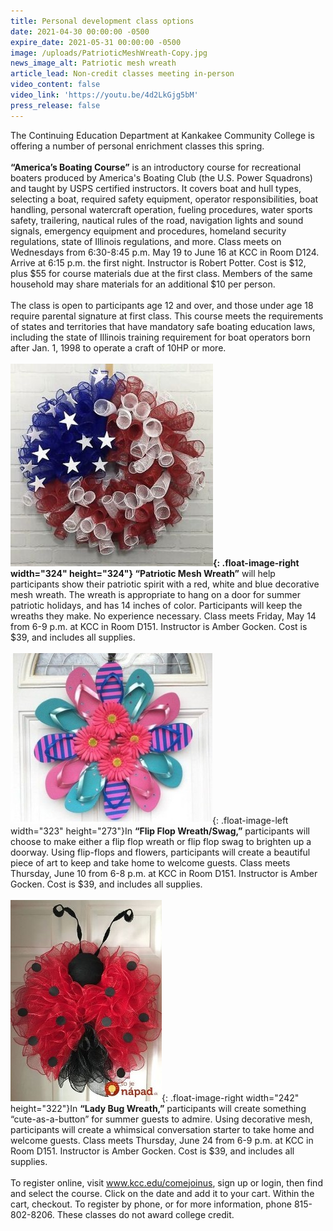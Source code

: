 ```yaml
---
title: Personal development class options
date: 2021-04-30 00:00:00 -0500
expire_date: 2021-05-31 00:00:00 -0500
image: /uploads/PatrioticMeshWreath-Copy.jpg
news_image_alt: Patriotic mesh wreath
article_lead: Non-credit classes meeting in-person
video_content: false
video_link: 'https://youtu.be/4d2LkGjg5bM'
press_release: false
---
```

The Continuing Education Department at Kankakee Community College is offering a number of personal enrichment classes this spring.&nbsp;<br><br>**“America’s Boating Course”** is an introductory course for recreational boaters produced by America's Boating Club (the U.S. Power Squadrons) and taught by USPS certified instructors. It covers boat and hull types, selecting a boat, required safety equipment, operator responsibilities, boat handling, personal watercraft operation, fueling procedures, water sports safety, trailering, nautical rules of the road, navigation lights and sound signals, emergency equipment and procedures, homeland security regulations, state of Illinois regulations, and more. Class meets on Wednesdays from 6:30-8:45 p.m. May 19 to June 16 at KCC in Room D124. Arrive at 6:15 p.m. the first night. Instructor is Robert Potter. Cost is $12, plus $55 for course materials due at the first class. Members of the same household may share materials for an additional $10 per person.&nbsp;<br><br>The class is open to participants age 12 and over, and those under age 18 require parental signature at first class. This course meets the requirements of states and territories that have mandatory safe boating education laws, including the state of Illinois training requirement for boat operators born after Jan. 1, 1998 to operate a craft of 10HP or more.<br><br>**![](/uploads/PatrioticMeshWreath-Copy.jpg){: .float-image-right width="324" height="324"}&nbsp;“Patriotic Mesh Wreath”** will help participants show their patriotic spirit with a red, white and blue decorative mesh wreath. The wreath is appropriate to hang on a door for summer patriotic holidays, and has 14 inches of color. Participants will keep the wreaths they make. No experience necessary. Class meets Friday, May 14 from 6-9 p.m. at KCC in Room D151. Instructor is Amber Gocken. Cost is $39, and includes all supplies.<br><br>![](/uploads/FlipFlopWreath-Copy.jpg){: .float-image-left width="323" height="273"}In **“Flip Flop Wreath/Swag,”** participants will choose to make either a flip flop wreath or flip flop swag to brighten up a doorway. Using flip-flops and flowers, participants will create a beautiful piece of art to keep and take home to welcome guests. Class meets Thursday, June 10 from 6-8 p.m. at KCC in Room D151. Instructor is Amber Gocken. Cost is $39, and includes all supplies.<br><br>![](/uploads/LadyBugWreath-Copy.jpg){: .float-image-right width="242" height="322"}In **“Lady Bug Wreath,”** participants will create something “cute-as-a-button” for summer guests to admire. Using decorative mesh, participants will create a whimsical conversation starter to take home and welcome guests. Class meets Thursday, June 24 from 6-9 p.m. at KCC in Room D151. Instructor is Amber Gocken. Cost is $39, and includes all supplies.<br><br>To register online, visit www.kcc.edu/comejoinus, sign up or login, then find and select the course. Click on the date and add it to your cart. Within the cart, checkout. To register by phone, or for more information, phone 815-802-8206. These classes do not award college credit.
